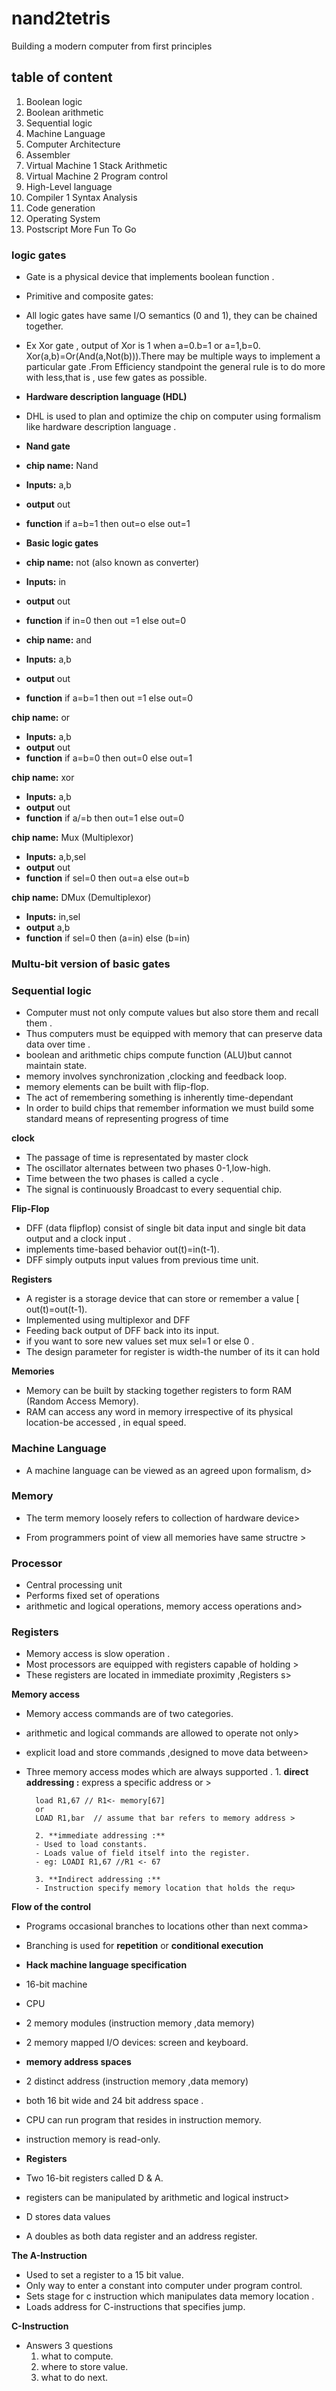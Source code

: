# nand2tetris
Building a modern computer from first principles

## table of content 


1.  Boolean logic 
2.  Boolean arithmetic
3.  Sequential logic
4.  Machine Language 
5.  Computer Architecture  
6.  Assembler 
7.  Virtual Machine 1 Stack Arithmetic 
8.  Virtual Machine 2 Program control 
9.  High-Level language 
10. Compiler 1 Syntax Analysis 
11. Code generation 
12. Operating System 
13. Postscript More Fun To Go 
 

### logic gates 
- Gate is a physical device that implements boolean function .


- Primitive and composite gates:

- All logic gates have same I/O semantics (0 and 1), they can be chained together.

- Ex Xor gate , output of Xor is 1 when a=0.b=1 or a=1,b=0.
Xor(a,b)=Or(And(a,Not(b))).There may be multiple ways to implement a particular gate .From Efficiency standpoint the general rule is to do more with less,that is , use few gates as possible.

- **Hardware description language (HDL)**
- DHL is used to plan and optimize the chip on computer using formalism like hardware description language .


- **Nand gate**
- **chip name:** Nand 
- **Inputs:** a,b
- **output** out
- **function** if a=b=1 then out=o else out=1

- **Basic logic gates**

- **chip name:** not (also known as converter)
- **Inputs:** in
- **output** out
- **function** if in=0 then out =1 else out=0
 
- **chip name:** and 
- **Inputs:** a,b
- **output** out
- **function** if a=b=1 then out =1 else out=0
 
**chip name:** or
- **Inputs:** a,b
- **output** out
- **function** if a=b=0 then out=0 else out=1
 
 **chip name:** xor
- **Inputs:** a,b
- **output** out
- **function** if a/=b then out=1 else out=0
 
 **chip name:** Mux  	(Multiplexor)
- **Inputs:** a,b,sel
- **output** out
- **function** if sel=0 then out=a else out=b
 
 
**chip name:** DMux  	(Demultiplexor)
- **Inputs:** in,sel
- **output** a,b 
- **function** if sel=0 then (a=in) else (b=in) 


### Multu-bit version of basic gates








### Sequential logic 

- Computer must not only compute values but also store them and recall them .
- Thus computers must be equipped with memory that can preserve data data over time .
- boolean and arithmetic chips compute function (ALU)but cannot maintain state.
- memory involves synchronization ,clocking and feedback loop.
- memory elements can be built with flip-flop.
- The act of remembering something is inherently time-dependant
- In order to build chips that remember information we must build some standard means of representing progress of time


**clock** 
- The passage of time is representated by master clock
- The oscillator alternates between two phases 0-1,low-high.
- Time between the two phases is called a  cycle .
- The signal is continuously Broadcast to every sequential chip.

**Flip-Flop** 
- DFF (data flipflop) consist of single bit data  input and single bit data output and a clock input .
- implements time-based behavior out(t)=in(t-1).
- DFF simply outputs input values from previous time unit.

**Registers**
- A register is a storage device that can store or remember a value [ out(t)=out(t-1).
- Implemented using multiplexor and DFF 
- Feeding back output of DFF back into its input.
- if you want to sore new values set mux sel=1 or else 0 .
- The design parameter for register is width-the number of its it can hold

**Memories**
- Memory can be built by  stacking together registers to form RAM (Random Access Memory).
- RAM can access any word in memory irrespective of its physical location-be accessed , in equal speed.

### Machine Language
- A machine language can be viewed as an agreed upon formalism, d>

### Memory
- The term memory loosely refers to collection of hardware device>

- From programmers point of view all memories have same structre >


### Processor
- Central processing unit
- Performs fixed set of operations
- arithmetic and logical operations, memory access operations and>

### Registers

- Memory access is slow operation .
- Most processors are equipped with registers capable of holding >
- These registers are located in immediate proximity ,Registers s>

**Memory access**

- Memory access commands are of two categories.
- arithmetic and logical commands are allowed to operate not only>

- explicit load and store commands ,designed to move data between>

- Three memory access modes which are always supported .
        1. **direct addressing :** express a specific address or >

        load R1,67 // R1<- memory[67]
        or
        LOAD R1,bar  // assume that bar refers to memory address >

        2. **immediate addressing :**
        - Used to load constants.
        - Loads value of field itself into the register.
        - eg: LOADI R1,67 //R1 <- 67

        3. **Indirect addressing :**
        - Instruction specify memory location that holds the requ>
**Flow of the control**
- Programs occasional branches to locations other than next comma>
- Branching is used for **repetition** or **conditional execution**





- **Hack machine language specification**
- 16-bit machine
- CPU
- 2 memory modules (instruction memory ,data memory)
- 2 memory mapped I/O devices: screen and keyboard.

- **memory address spaces**
- 2 distinct address (instruction memory ,data memory)
- both 16 bit wide and 24 bit address space .
- CPU can run program that resides in instruction memory.
- instruction memory is read-only.


- **Registers**
- Two 16-bit registers called D & A.
- registers can be manipulated by arithmetic and logical instruct>
- D stores data values
- A doubles as both data register and an address register.

**The A-Instruction**
- Used to set a register to a 15 bit value.
- Only way to enter a constant into computer under program control.
- Sets stage for c instruction which manipulates data memory location .
- Loads address for C-instructions that specifies jump.

**C-Instruction**
- Answers 3 questions
	1. what to compute.
	2. where to store value.
	3. what to do next.

